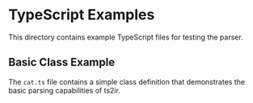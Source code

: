 # TypeScript Examples

This directory contains example TypeScript files for testing the parser.

## Basic Class Example

The `cat.ts` file contains a simple class definition that demonstrates the basic parsing capabilities of ts2ir.
